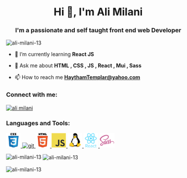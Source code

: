 <h1 align="center">Hi 👋, I'm Ali Milani</h1>
<h3 align="center">I'm a passionate and self taught front end web Developer</h3>

<p align="left"> <img src="https://komarev.com/ghpvc/?username=ali-milani-13&label=Profile%20views&color=0e75b6&style=flat" alt="ali-milani-13" /> </p>

- 🌱 I’m currently learning **React JS**

- 💬 Ask me about **HTML , CSS , JS , React , Mui , Sass**

- 📫 How to reach me **HaythamTemplar@yahoo.com**

<h3 align="left">Connect with me:</h3>
<p align="left">
<a href="https://linkedin.com/in/ali-milani-96520a235" target="blank"><img align="center" src="https://raw.githubusercontent.com/rahuldkjain/github-profile-readme-generator/master/src/images/icons/Social/linked-in-alt.svg" alt="ali milani" height="30" width="40" /></a>
</p>

<h3 align="left">Languages and Tools:</h3>
<p align="left"> <a href="https://www.w3schools.com/css/" target="_blank" rel="noreferrer"> <img src="https://raw.githubusercontent.com/devicons/devicon/master/icons/css3/css3-original-wordmark.svg" alt="css3" width="40" height="40"/> </a> <a href="https://git-scm.com/" target="_blank" rel="noreferrer"> <img src="https://www.vectorlogo.zone/logos/git-scm/git-scm-icon.svg" alt="git" width="40" height="40"/> </a> <a href="https://www.w3.org/html/" target="_blank" rel="noreferrer"> <img src="https://raw.githubusercontent.com/devicons/devicon/master/icons/html5/html5-original-wordmark.svg" alt="html5" width="40" height="40"/> </a> <a href="https://developer.mozilla.org/en-US/docs/Web/JavaScript" target="_blank" rel="noreferrer"> <img src="https://raw.githubusercontent.com/devicons/devicon/master/icons/javascript/javascript-original.svg" alt="javascript" width="40" height="40"/> </a> <a href="https://www.linux.org/" target="_blank" rel="noreferrer"> <img src="https://raw.githubusercontent.com/devicons/devicon/master/icons/linux/linux-original.svg" alt="linux" width="40" height="40"/> </a> <a href="https://reactjs.org/" target="_blank" rel="noreferrer"> <img src="https://raw.githubusercontent.com/devicons/devicon/master/icons/react/react-original-wordmark.svg" alt="react" width="40" height="40"/> </a> <a href="https://sass-lang.com" target="_blank" rel="noreferrer"> <img src="https://raw.githubusercontent.com/devicons/devicon/master/icons/sass/sass-original.svg" alt="sass" width="40" height="40"/> </a> </p>

<p><img align="left" src="https://github-readme-stats.vercel.app/api/top-langs?username=ali-milani-13&show_icons=true&locale=en&layout=compact" alt="ali-milani-13" /></p>

<p>&nbsp;<img align="center" src="https://github-readme-stats.vercel.app/api?username=ali-milani-13&show_icons=true&locale=en" alt="ali-milani-13" /></p>

<p><img align="center" src="https://github-readme-streak-stats.herokuapp.com/?user=ali-milani-13&" alt="ali-milani-13" /></p>
